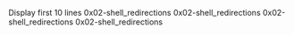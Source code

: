 Display first 10 lines
0x02-shell_redirections
0x02-shell_redirections
0x02-shell_redirections
 0x02-shell_redirections
